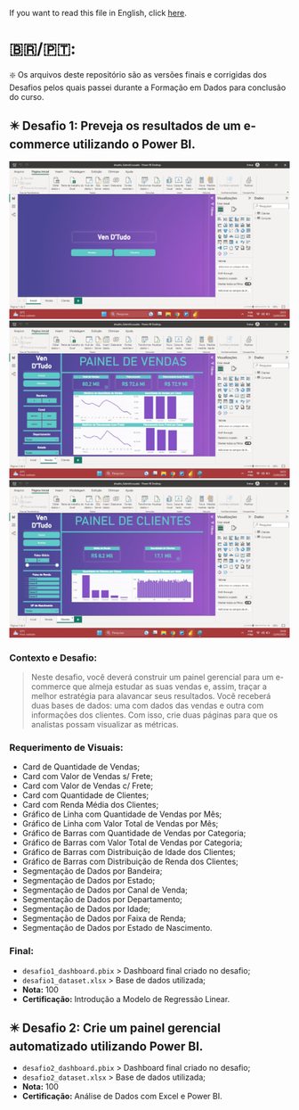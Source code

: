 If you want to read this file in English, click [here](README_ENG.md).

# 🇧🇷/🇵🇹:

❇️ Os arquivos deste repositório são as versões finais e corrigidas dos Desafios pelos quais passei durante a Formação em Dados para conclusão do curso.

## ✴️ Desafio 1: Preveja os resultados de um e-commerce utilizando o Power BI.
![](desafio1_print1.jpg) ![](desafio1_print2.jpg) ![](desafio1_print3.jpg)
### Contexto e Desafio:
> Neste desafio, você deverá construir um painel gerencial para um e-commerce que almeja estudar as suas vendas e, assim, traçar a melhor estratégia para alavancar seus resultados. Você receberá duas bases de dados: uma com dados das vendas e outra com informações dos clientes. Com isso, crie duas páginas para que os analistas possam visualizar as métricas.
### Requerimento de Visuais:
+ Card de Quantidade de Vendas;
+ Card com Valor de Vendas s/ Frete;
+ Card com Valor de Vendas c/ Frete;
+ Card com Quantidade de Clientes;
+ Card com Renda Média dos Clientes;
+ Gráfico de Linha com Quantidade de Vendas por Mês;
+ Gráfico de Linha com Valor Total de Vendas por Mês;
+ Gráfico de Barras com Quantidade de Vendas por Categoria;
+ Gráfico de Barras com Valor Total de Vendas por Categoria;
+ Gráfico de Barras com Distribuição de Idade dos Clientes;
+ Gráfico de Barras com Distribuição de Renda dos Clientes;
+ Segmentação de Dados por Bandeira;
+ Segmentação de Dados por Estado;
+ Segmentação de Dados por Canal de Venda;
+ Segmentação de Dados por Departamento;
+ Segmentação de Dados por Idade;
+ Segmentação de Dados por Faixa de Renda;
+ Segmentação de Dados por Estado de Nascimento.
### Final:
- `desafio1_dashboard.pbix` > Dashboard final criado no desafio;
- `desafio1_dataset.xlsx` > Base de dados utilizada;
- **Nota:** 100
- **Certificação:** Introdução a Modelo de Regressão Linear.

## ✴️ Desafio 2: Crie um painel gerencial automatizado utilizando Power BI.
- `desafio2_dashboard.pbix` > Dashboard final criado no desafio;
- `desafio2_dataset.xlsx` > Base de dados utilizada;
- **Nota:** 100
- **Certificação:** Análise de Dados com Excel e Power BI.
